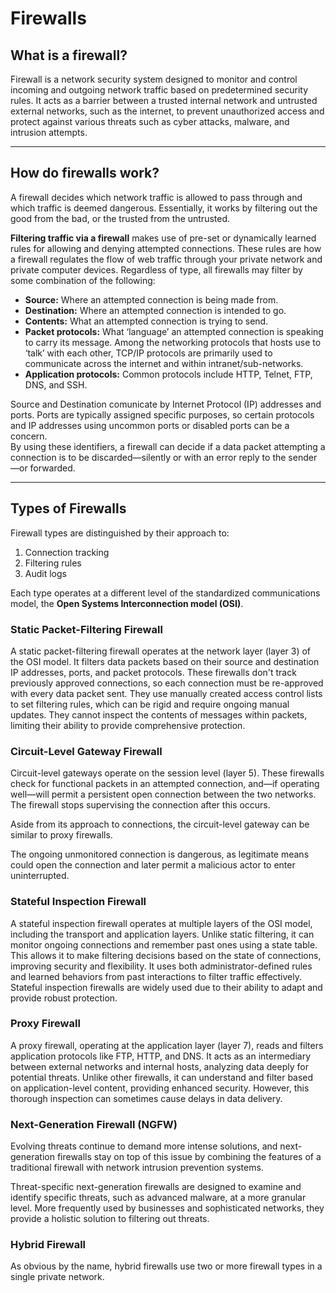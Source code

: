 # Firewalls

## What is a firewall?

Firewall is a network security system designed to monitor and control incoming and outgoing network traffic based on predetermined security rules. It acts as a barrier between a trusted internal network and untrusted external networks, such as the internet, to prevent unauthorized access and protect against various threats such as cyber attacks, malware, and intrusion attempts.

***

## How do firewalls work?

A firewall decides which network traffic is allowed to pass through and which traffic is deemed dangerous. Essentially, it works by filtering out the good from the bad, or the trusted from the untrusted.&#x20;

**Filtering traffic via a firewall** makes use of pre-set or dynamically learned rules for allowing and denying attempted connections. These rules are how a firewall regulates the flow of web traffic through your private network and private computer devices. Regardless of type, all firewalls may filter by some combination of the following:

* **Source:** Where an attempted connection is being made from.
* **Destination:** Where an attempted connection is intended to go.
* **Contents:** What an attempted connection is trying to send.
* **Packet protocols:** What ‘language’ an attempted connection is speaking to carry its message. Among the networking protocols that hosts use to ‘talk’ with each other, TCP/IP protocols are primarily used to communicate across the internet and within intranet/sub-networks.
* **Application protocols:** Common protocols include HTTP, Telnet, FTP, DNS, and SSH.

Source and Destination comunicate by Internet Protocol (IP) addresses and ports. Ports are typically assigned specific purposes, so certain protocols and IP addresses using uncommon ports or disabled ports can be a concern.\
By using these identifiers, a firewall can decide if a data packet attempting a connection is to be discarded—silently or with an error reply to the sender—or forwarded.

***

## Types of Firewalls

Firewall types are distinguished by their approach to:

1. Connection tracking
2. Filtering rules
3. Audit logs

Each type operates at a different level of the standardized communications model, the **Open Systems Interconnection model (OSI)**.



### Static Packet-Filtering Firewall

A static packet-filtering firewall operates at the network layer (layer 3) of the OSI model. It filters data packets based on their source and destination IP addresses, ports, and packet protocols. These firewalls don't track previously approved connections, so each connection must be re-approved with every data packet sent. They use manually created access control lists to set filtering rules, which can be rigid and require ongoing manual updates. They cannot inspect the contents of messages within packets, limiting their ability to provide comprehensive protection.



### Circuit-Level Gateway Firewall

Circuit-level gateways operate on the session level (layer 5). These firewalls check for functional packets in an attempted connection, and—if operating well—will permit a persistent open connection between the two networks. The firewall stops supervising the connection after this occurs.

Aside from its approach to connections, the circuit-level gateway can be similar to proxy firewalls.

The ongoing unmonitored connection is dangerous, as legitimate means could open the connection and later permit a malicious actor to enter uninterrupted.



### Stateful Inspection Firewall

A stateful inspection firewall operates at multiple layers of the OSI model, including the transport and application layers. Unlike static filtering, it can monitor ongoing connections and remember past ones using a state table. This allows it to make filtering decisions based on the state of connections, improving security and flexibility. It uses both administrator-defined rules and learned behaviors from past interactions to filter traffic effectively. Stateful inspection firewalls are widely used due to their ability to adapt and provide robust protection.



### Proxy Firewall

A proxy firewall, operating at the application layer (layer 7), reads and filters application protocols like FTP, HTTP, and DNS. It acts as an intermediary between external networks and internal hosts, analyzing data deeply for potential threats. Unlike other firewalls, it can understand and filter based on application-level content, providing enhanced security. However, this thorough inspection can sometimes cause delays in data delivery.



### Next-Generation Firewall (NGFW)

Evolving threats continue to demand more intense solutions, and next-generation firewalls stay on top of this issue by combining the features of a traditional firewall with network intrusion prevention systems.

Threat-specific next-generation firewalls are designed to examine and identify specific threats, such as advanced malware, at a more granular level. More frequently used by businesses and sophisticated networks, they provide a holistic solution to filtering out threats.



### Hybrid Firewall

As obvious by the name, hybrid firewalls use two or more firewall types in a single private network.

